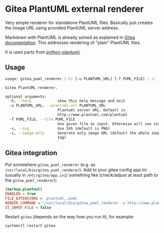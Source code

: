 # Gitea PlantUML external renderer

Very simple renderer for standalone PlantUML files. Basically just creates the image URL using provided PlantUML server address.

Markdown with PlantUML is already solved as explained in [Gitea documentation](https://docs.gitea.io/en-us/customizing-gitea/). This addresses rendering of "plain" PlantUML files.

It is uses parts from [python-plantuml](https://github.com/dougn/python-plantuml).

## Usage

```Bash
usage: gitea_puml_renderer [-h] [-u PLANTUML_URL] [-f PUML_FILE] [-s] [-i]

Gitea PlantUML renderer.

optional arguments:
  -h, --help            show this help message and exit
  -u PLANTUML_URL, --plantuml-url PLANTUML_URL
                        Plantuml server URL. Default is
                        http://www.plantuml.com/plantuml
  -f PUML_FILE, --file PUML_FILE
                        Use given file as input. Otherwise will use stdin
  -s, --svg             Use SVG (default is PNG)
  -i, --image-only      Generate only image URL (default the whole image HTML
                        tag)
```

## Gitea integration

Put somewhere `gitea_puml_renderer` (e.g. as `/usr/local/bin/gitea_puml_renderer`).
Add to your gitea config app.ini (usually in `/etc/gitea/app.ini`) something like (check/adjust at least path to the `gitea_puml_renderer`):

```ini
[markup.plantuml]
ENABLED = true
FILE_EXTENSIONS = .plantuml,.puml
RENDER_COMMAND = "/usr/local/bin/gitea_puml_renderer -u http://www.plantuml.com/plantuml"
IS_INPUT_FILE = false
```

Restart `gitea` (depends on the way how you run it), for example:

```Bash
systemctl restart gitea
```
